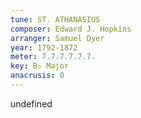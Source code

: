 ```yaml
---
tune: ST. ATHANASIUS
composer: Edward J. Hopkins
arranger: Samuel Dyer
year: 1792-1872
meter: 7.7.7.7.7.7.
key: B♭ Major
anacrusis: 0
---
```

undefined